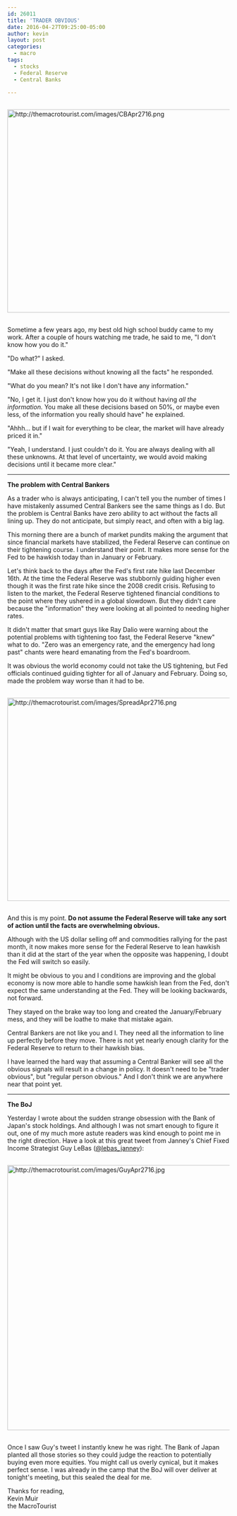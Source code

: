 ```yaml
---
id: 26011
title: 'TRADER OBVIOUS'
date: 2016-04-27T09:25:00-05:00
author: kevin
layout: post
categories:
  - macro
tags:
  - stocks
  - Federal Reserve
  - Central Banks
   
---
```

<a href="http://themacrotourist.com/images/CBApr2716.png"><img src="http://themacrotourist.com/images/CBApr2716.png" alt="http://themacrotourist.com/images/CBApr2716.png" width="750" height="460" style="margin:30px auto;display:block;"></a>

Sometime a few years ago, my best old high school buddy came to my work.  After a couple of hours watching me trade, he said to me, "I don't know how you do it."

"Do what?" I asked.

"Make all these decisions without knowing all the facts" he responded.

"What do you mean?  It's not like I don't have any information."

"No, I get it.  I just don't know how you do it without having *all the information.*  You make all these decisions based on 50%, or maybe even less, of the information you really should have" he explained.

"Ahhh... but if I wait for everything to be clear, the market will have already priced it in."

"Yeah, I understand.  I just couldn't do it.  You are always dealing with all these unknowns.  At that level of uncertainty, we would avoid making decisions until it became more clear."

---
**The problem with Central Bankers**

As a trader who is always anticipating, I can't tell you the number of times I have mistakenly assumed Central Bankers see the same things as I do.  But the problem is Central Banks have zero ability to act without the facts all lining up.  They do not anticipate, but simply react, and often with a big lag.

This morning there are a bunch of market pundits making the argument that since financial markets have stabilized, the Federal Reserve can continue on their tightening course.  I understand their point.  It makes more sense for the Fed to be hawkish today than in January or February.  

Let's think back to the days after the Fed's first rate hike last December 16th.  At the time the Federal Reserve was stubbornly guiding higher even though it was the first rate hike since the 2008 credit crisis.  Refusing to listen to the market, the Federal Reserve tightened financial conditions to the point where they ushered in a global slowdown.  But they didn't care because the "information" they were looking at all pointed to needing higher rates.  

It didn't matter that smart guys like Ray Dalio were warning about the potential problems with tightening too fast, the Federal Reserve "knew" what to do.  "Zero was an emergency rate, and the emergency had long past" chants were heard emanating from the Fed's boardroom.  

It was obvious the world economy could not take the US tightening, but Fed officials continued guiding tighter for all of January and February.  Doing so, made the problem way worse than it had to be.  

<a href="http://themacrotourist.com/images/SpreadApr2716.png"><img src="http://themacrotourist.com/images/SpreadApr2716.png" alt="http://themacrotourist.com/images/SpreadApr2716.png" width="750" height="460" style="margin:30px auto;display:block;"></a>

And this is my point.  **Do not assume the Federal Reserve will take any sort of action until the facts are overwhelming obvious.**

Although with the US dollar selling off and commodities rallying for the past month, it now makes more sense for the Federal Reserve to lean hawkish than it did at the start of the year when the opposite was happening, I doubt the Fed will switch so easily.  

It might be obvious to you and I conditions are improving and the global economy is now more able to handle some hawkish lean from the Fed, don't expect the same understanding at the Fed.  They will be looking backwards, not forward.  

They stayed on the brake way too long and created the January/February mess, and they will be loathe to make that mistake again.

Central Bankers are not like you and I.  They need all the information to line up perfectly before they move.  There is not yet nearly enough clarity for the Federal Reserve to return to their hawkish bias. 

I have learned the hard way that assuming a Central Banker will see all the obvious signals will result in a change in policy.  It doesn't need to be "trader obvious", but "regular person obvious."  And I don't think we are anywhere near that point yet.

---
**The BoJ**

Yesterday I wrote about the sudden strange obsession with the Bank of Japan's stock holdings.  And although I was not smart enough to figure it out, one of my much more astute readers was kind enough to point me in the right direction.  Have a look at this great tweet from Janney's Chief Fixed Income Strategist Guy LeBas ([@lebas_janney](<https://twitter.com/lebas_janney>)):

<a href="http://themacrotourist.com/images/GuyApr2716.jpg"><img src="http://themacrotourist.com/images/GuyApr2716.jpg" alt="http://themacrotourist.com/images/GuyApr2716.jpg" width="600" height="600" style="margin:30px auto;display:block;"></a>

Once I saw Guy's tweet I instantly knew he was right.  The Bank of Japan planted all those stories so they could judge the reaction to potentially buying even more equities.  You might call us overly cynical, but it makes perfect sense.  I was already in the camp that the BoJ will over deliver at tonight's meeting, but this sealed the deal for me.  

Thanks for reading,  
Kevin Muir  
the MacroTourist  


